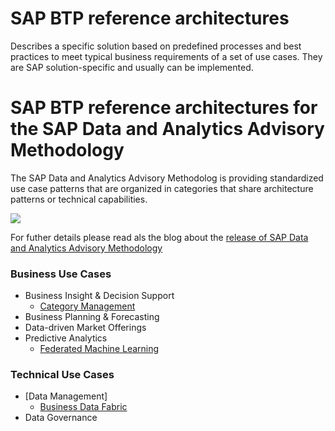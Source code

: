 # SAP BTP reference architectures

Describes a specific solution based on predefined processes and best practices to meet typical business requirements of a set of use cases. They are SAP solution-specific and usually can be implemented.

# SAP BTP reference architectures for the SAP Data and Analytics Advisory Methodology

The SAP Data and Analytics Advisory Methodolog is providing standardized use case patterns that are organized in categories that share architecture patterns or technical capabilities.

![](/data-analytics/images/use_cases.png)

For futher details please read als the blog about the [release of SAP Data and Analytics Advisory Methodology](https://blogs.sap.com/2023/03/15/release-of-sap-data-and-analytics-advisory-methodology/)

### Business Use Cases

- Business Insight & Decision Support
    - [Category Management](business-insight-and-decision-support/category_management.md)
- Business Planning & Forecasting
- Data-driven Market Offerings
- Predictive Analytics
    - [Federated Machine Learning](predictive-analytics/fedml.md)

### Technical Use Cases

- [Data Management]
    - [Business Data Fabric](data-management/BusinessDataFabric.md)
- Data Governance

